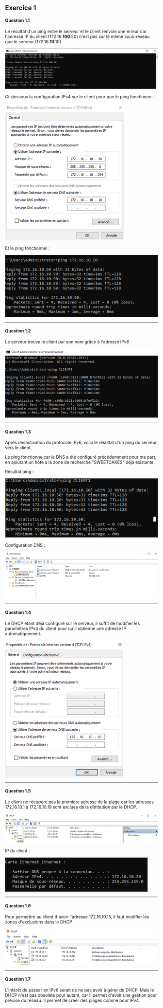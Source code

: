## Exercice 1

#### Question 1.1

Le résultat d'un ping entre le serveur et le client renvoie une erreur car l'adresse IP du client (172.16.**100**.50) n'est pas sur le même sous-réseau que le serveur (172.16.**10**.10).

![pingServerClient](https://github.com/PKechichian/TSSR2405_Checkpoint2/blob/main/Annexes/Q1-1.pingServCLI.png)

Ci-dessous la configuration IPv4 sur le client pour que le ping fonctionne :

![configCLI](https://github.com/PKechichian/TSSR2405_Checkpoint2/blob/main/Annexes/Q1-1.configCLI.png)

Et le ping fonctionnel :

![pingServerClient](https://github.com/PKechichian/TSSR2405_Checkpoint2/blob/main/Annexes/Q1-1.pingServCLIOK.png)

---

#### Question 1.2

Le serveur trouve le client par son nom grâce à l'adresse IPv6

![pingServerClientviaNom](https://github.com/PKechichian/TSSR2405_Checkpoint2/blob/main/Annexes/Q1-2.pingAvecNom.png)

---

#### Question 1.3

Après désactivation du protocole IPv6, voici le résultat d'un ping du serveur vers le client.

Le ping fonctionne car le DNS a été configuré précédemment pour ma part, en ajoutant un hôte à la zone de recherche "SWEETCAKES" déjà existante.

Résultat ping :

![pingServerClient](https://github.com/PKechichian/TSSR2405_Checkpoint2/blob/main/Annexes/Q1-3.pingAvecNomOK.png)

Configuration DNS :

![configDNS](https://github.com/PKechichian/TSSR2405_Checkpoint2/blob/main/Annexes/Q1-3.configDNS.png)

---

#### Question 1.4

Le DHCP étant déjà configuré sur le serveur, il suffit de modifier les paramètres IPv4 du client pour qu'il obtienne une adresse IP automatiquement.

![configDNS](https://github.com/PKechichian/TSSR2405_Checkpoint2/blob/main/Annexes/Q1-4.IPauto.png)

---

#### Question 1.5

Le client ne récupère pas la première adresse de la plage car les adresses 172.16.10.1 à 172.16.10.19 sont exclues de la ditribution par le DHCP.

![configDHCP](https://github.com/PKechichian/TSSR2405_Checkpoint2/blob/main/Annexes/Q1-5.DHCP.png)

IP du client :

![IPclientDHCP](https://github.com/PKechichian/TSSR2405_Checkpoint2/blob/main/Annexes/Q1-5.IPclient.png)

---

#### Question 1.6

Pour permettre au client d'avoir l'adresse 172.16.10.15, il faut modifier les zones d'exclusions dans le DHCP

![modifDHCP](https://github.com/PKechichian/TSSR2405_Checkpoint2/blob/main/Annexes/Q1-6.modifDHCP.png)

---

#### Question 1.7

L'intérêt de passer en IPv6 serait de ne pas avoir à gérer de DHCP.
Mais le DHCP n'est pas obsolète pour autant, car il permet d'avoir une gestion pour précise du réseau.
Il permet de créer des plages comme pour IPv4.

